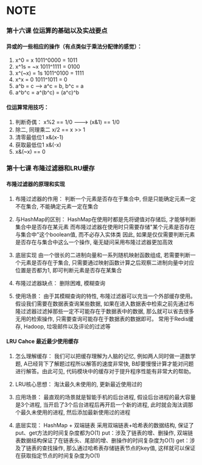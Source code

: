 # NOTE

### 第十六课 位运算的基础以及实战要点

#### 异或的一些相应的操作（有点类似于乘法分配律的感觉）：
1. x^0 = x			1011^0000 = 1011
2. x^1s = ~x		1011^1111 = 0100
3. x^(~x) = 1s		1011^0100 = 1111
4. x^x = 0			1011^1011 = 0
5. a^b = c --> a^c = b, b^c = a
6. a^b^c = a^(b^c) = (a^c)^b

#### 位运算常用技巧：
1. 判断奇偶：
x%2 == 1/0 ---> (x&1) == 1/0
2. 除二, 同理乘二
x/2 == x >> 1
3. 清零最低位1
x&(x-1)
4. 获取最低位1
x&(-x)
5. x&(~x) == 0

### 第十七课 布隆过滤器和LRU缓存

#### 布隆过滤器的原理和实现
1. 布隆过滤器的作用：
判断一个元素是否存在于集合中, 但是只能确定元素一定不在集合, 不能确定元素一定在集合

2. 与HashMap的区别：
HashMap在使用时都是先将键值对存储后, 才能够判断集合中是否存在某元素
而布隆过滤器在使用时只需要存储"某个元素是否存在与集合中"这个boolean值, 而不必存入实体类
因此, 如果是仅仅需要判断元素是否存在与集合中这么一个操作, 毫无疑问采用布隆过滤器更加高效

3. 底层实现
由一个很长的二进制向量和一系列随机映射函数组成, 若需要判断一个元素是否存在于集合, 只需要通过映射函数计算之后观察二进制向量中对应位置是否都为1, 即可判断元素是否存在某集合

4. 布隆过滤器缺点：
删除困难, 模糊查询

5. 使用场景：
由于其模糊查询的特性, 布隆过滤器可以充当一个外部缓存使用。假设我们需要在数据表查询某些数据, 如果在进入数据表中检索之前先通过布隆过滤器过滤掉那些一定不可能存在于数据表中的数据, 那么就可以省去很多无用的检索操作, 只需要查询可能存在于数据表的数据即可。
常用于Redis缓存, Hadoop, 垃圾邮件以及评论的过滤等

#### LRU Cahce 最近最少使用缓存
1. 怎么理解缓存：
我们可以把缓存理解为人脑的记忆, 例如两人同时做一道数学题, A已经背下了解题过程所以解答的速度非常快, B却要慢慢计算才能对问题进行解答。由此可见, 代码模块中的缓存对于提升程序性能有非常大的帮助。

2. LRU核心思想：
淘汰最久未使用的, 更新最近使用过的

3. 应用场景：
最直观的场景就是智能手机的后台进程, 假设后台进程的最大容量是3个进程, 当开启了3个后台进程后再开启一个新的进程, 此时就会淘汰调那个最久未使用的进程, 然后添加最新使用过的进程

4. 底层实现：
HashMap + 双端链表
采用双端链表+哈希表的数据结构, 保证了put、get方法的时间复杂度都为O(1)
put：涉及了链表的增、删操作, 双端链表数据结构保证了在链表头、尾部的增、删操作的时间复杂度为O(1)
get：涉及了链表的查找操作, 那么通过哈希表存储链表节点的key值, 这样就可以保证在获取指定节点的时间复杂度为O(1)







